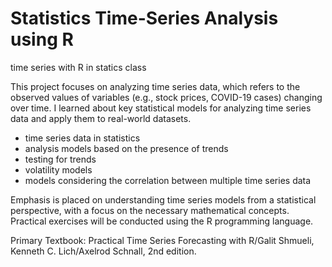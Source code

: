 # Statistics Time-Series Analysis using R
time series with R in statics class

This project focuses on analyzing time series data, which refers to the observed values of variables (e.g., stock prices, COVID-19 cases) changing over time. 
I learned about key statistical models for analyzing time series data and apply them to real-world datasets. 
- time series data in statistics
- analysis models based on the presence of trends
- testing for trends
- volatility models
- models considering the correlation between multiple time series data  

Emphasis is placed on understanding time series models from a statistical perspective, with a focus on the necessary mathematical concepts. Practical exercises will be conducted using the R programming language.

Primary Textbook: Practical Time Series Forecasting with R/Galit Shmueli, Kenneth C. Lich/Axelrod Schnall, 2nd edition.
